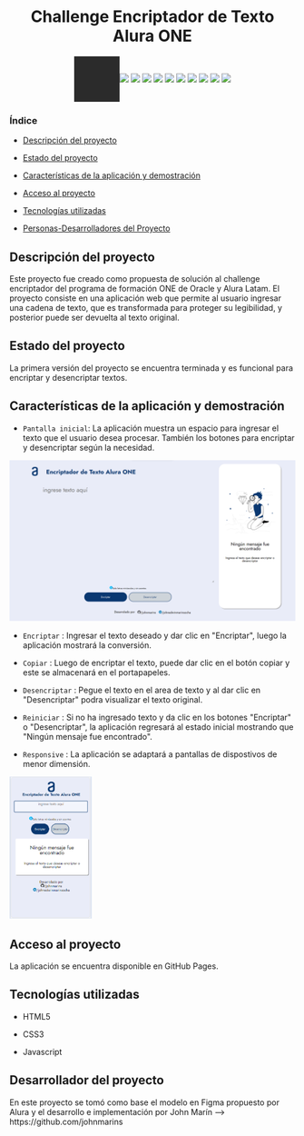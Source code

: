 <h1 align="center">Challenge Encriptador de Texto Alura ONE</h1>
<div style="display: flex; justify-content: center; align-items:center;">
    <img src="./img/JOHN.gif" style="height: 80px">
    <div>
        <img src="https://img.shields.io/github/created-at/johnmarins/encriptador-alura
        ">
        <img src="https://img.shields.io/badge/release%20date-march 2024-blue?style=flat
        ">
        <img src="https://img.shields.io/badge/html-orange?logo=html5
        ">
        <img src="https://img.shields.io/badge/css-blue?logo=css3
        ">
        <img src="https://img.shields.io/badge/javascript-blue?logo=javascript">
        <img src="https://img.shields.io/badge/status-deployed-purple?style=flat
        ">
        <img src="https://img.shields.io/badge/v1.0-black?style=flat">
        <img src="https://img.shields.io/github/languages/code-size/johnmarins/encriptador-alura
        ">
        <img src="https://img.shields.io/github/forks/johnmarins/encriptador-alura
        ">
        <img src="https://img.shields.io/github/stars/johnmarins/encriptador-alura
        ">
    </div>
</div>

<h3>Índice</h3>

- [Descripción del proyecto](#descripción-del-proyecto)

- [Estado del proyecto](#estado-del-proyecto)

- [Características de la aplicación y demostración](#caracteristicas)

- [Acceso al proyecto](#acceso-proyecto)

- [Tecnologías utilizadas](#tecnologías-utilizadas)

- [Personas-Desarrolladores del Proyecto](#personas-desarrolladores)

<h2 id="descripción-del-proyecto">Descripción del proyecto</h2>
<p>Este proyecto fue creado como propuesta de solución al challenge encriptador del programa de formación ONE de Oracle y Alura Latam. El proyecto consiste en una aplicación web que permite al usuario ingresar una cadena de texto, que es transformada para proteger su legibilidad, y posterior puede ser devuelta al texto original.</p>

<h2 id="estado-del-proyecto">Estado del proyecto</h2>
<p>La primera versión del proyecto se encuentra terminada y es funcional para encriptar y desencriptar textos.</p>

<h2 id="caracteristicas">Características de la aplicación y demostración</h2>

- `Pantalla inicial`: La aplicación muestra un espacio para ingresar el texto que el usuario desea procesar. También los botones para encriptar y desencriptar según la necesidad.
<img src="./img/index.png">

- `Encriptar` : Ingresar el texto deseado y dar clic en "Encriptar", luego la aplicación mostrará la conversión.

- `Copiar` : Luego de encriptar el texto, puede dar clic en el botón copiar y este se almacenará en el portapapeles.

- `Desencriptar` : Pegue el texto en el area de texto y al dar clic en "Desencriptar" podra visualizar el texto original.

- `Reiniciar` : Si no ha ingresado texto y da clic en los botones "Encriptar" o "Desencriptar", la aplicación regresará al estado inicial mostrando que "Ningún mensaje fue encontrado".

- `Responsive` : La aplicación se adaptará a pantallas de dispostivos de menor dimensión.
<img src="./img/mobile.png" style="height: 250px"> 

<h2 id="acceso-proyecto">Acceso al proyecto</h2>
La aplicación se encuentra disponible en GitHub Pages.

<h2 id="tecnologías-utilizadas">Tecnologías utilizadas</h2>

- HTML5

- CSS3

-  Javascript

<h2 id="personas-desarrolladores">Desarrollador del proyecto</h2>
En este proyecto se tomó como base el modelo en Figma propuesto por Alura y el desarrollo e implementación por John Marín --> https://github.com/johnmarins
